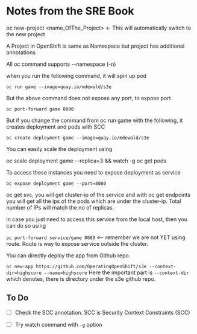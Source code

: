 # Notes from the SRE Book

oc new-project <name_OfThe_Project> <- This will automatically switch to the new project

A Project in OpenShift is same as Namespace but project has additional annotations

All oc command supports --namespace (-n)

when you run the following command, it will spin up pod

`oc run game --image=quay.io/mdewald/s3e`

But the above command does not expose any port, to expose port

`oc port-forward game 8080`

But if you change the command from oc run game with the following, it creates deployment and pods with SCC

`oc create deployment game --image=quay.io/mdewald/s3e`

You can easily scale the deployment using 

oc scale deployment game --replica=3 && watch -g oc get pods

To access these instances you need to expose deployment as service

`oc expose deployment game --port=8080`

oc get svc, you will get cluster-ip of the service and with oc get endpoints you will get all the ips of the pods which are under the cluster-ip. Total number of IPs will match the no of replicas.

in case you just need to access this service from the local host, then you can do so using

`oc port-forward service/game 8080` <-- remember we are not YET using route. Route is way to expose service outside the cluster.

You can directly deploy the app from Github repo.

`oc new-app https://github.com/OperatingOpenShift/s3e --context-dir=highscore --name=highscore` Here the important part is `--context-dir` which denotes, there is directory under the s3e github repo.

## To Do

- [ ] Check the SCC annotation. SCC is Security Context Constraints (SCC)
- [ ] Try watch command with `-g` option 

